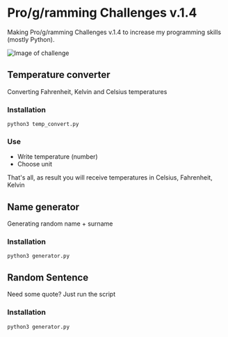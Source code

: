 # Pro/g/ramming Challenges v.1.4
Making Pro/g/ramming Challenges v.1.4 to increase my programming skills (mostly Python).

![Image of challenge](http://i.imgur.com/2MEUx2A.jpg)

## Temperature converter
Converting Fahrenheit, Kelvin and Celsius temperatures

### Installation
`python3 temp_convert.py`

### Use
* Write temperature (number)
* Choose unit

That's all, as result you will receive temperatures in Celsius, Fahrenheit, Kelvin

## Name generator
Generating random name + surname

### Installation
`python3 generator.py`

## Random Sentence
Need some quote? Just run the script

### Installation
`python3 generator.py`
